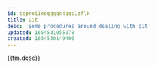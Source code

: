 ```yaml
---
id: teproi1eoggqgo4qgs1zflk
title: Git
desc: 'Some procedures around dealing with git'
updated: 1654531055078
created: 1654530149406
---
```


{{fm.desc}}